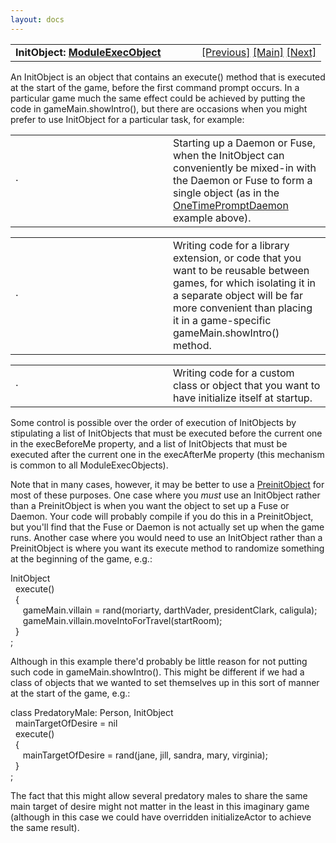 ```yaml
---
layout: docs
---
```

<table width="100%" data-border="0" data-cellspacing="0"
data-cellpadding="3" data-bgcolor="#C0C0C0">
<colgroup>
<col style="width: 50%" />
<col style="width: 50%" />
</colgroup>
<tbody>
<tr>
<td style="text-align: left;"><strong>InitObject: <a
href="moduleexecobject.html">ModuleExecObject</a><br />
</strong></td>
<td style="text-align: right;"><a
href="moduleexecobject.html">[Previous]</a> <a
href="generalintroduction.html">[Main]</a> <a
href="preinitobject.html">[Next]</a></td>
</tr>
</tbody>
</table>

  
An InitObject is an object that contains an execute() method that is
executed at the start of the game, before the first command prompt
occurs. In a particular game much the same effect could be achieved by
putting the code in gameMain.showIntro(), but there are occasions when
you might prefer to use InitObject for a particular task, for example:  
  

<table data-border="0" data-cellpadding="0" data-cellspacing="0">
<colgroup>
<col style="width: 50%" />
<col style="width: 50%" />
</colgroup>
<tbody>
<tr data-valign="top">
<td width="14">·</td>
<td>Starting up a Daemon or Fuse, when the InitObject can conveniently
be mixed-in with the Daemon or Fuse to form a single object (as in the
<a href="onetimepromptdaemon.html">OneTimePromptDaemon</a> example
above).  <br />
</td>
</tr>
</tbody>
</table>

<table data-border="0" data-cellpadding="0" data-cellspacing="0">
<colgroup>
<col style="width: 50%" />
<col style="width: 50%" />
</colgroup>
<tbody>
<tr data-valign="top">
<td width="14">·</td>
<td>Writing code for a library extension, or code that you want to be
reusable between games, for which isolating it in a separate object will
be far more convenient than placing it in a game-specific
gameMain.showIntro() method.  <br />
</td>
</tr>
</tbody>
</table>

<table data-border="0" data-cellpadding="0" data-cellspacing="0">
<colgroup>
<col style="width: 50%" />
<col style="width: 50%" />
</colgroup>
<tbody>
<tr data-valign="top">
<td width="14">·</td>
<td>Writing code for a custom class or object that you want to have
initialize itself at startup.  <br />
</td>
</tr>
</tbody>
</table>



  
Some control is possible over the order of execution of InitObjects by
stipulating a list of InitObjects that must be executed before the
current one in the execBeforeMe property, and a list of InitObjects that
must be executed after the current one in the execAfterMe property (this
mechanism is common to all ModuleExecObjects).  
  
Note that in many cases, however, it may be better to use a
[PreinitObject](preinitobject.html) for most of these purposes. One case
where you *must* use an InitObject rather than a PreinitObject is when
you want the object to set up a Fuse or Daemon. Your code will probably
compile if you do this in a PreinitObject, but you'll find that the Fuse
or Daemon is not actually set up when the game runs. Another case where
you would need to use an InitObject rather than a PreinitObject is where
you want its execute method to randomize something at the beginning of
the game, e.g.:  
  
InitObject  
  execute()  
  {  
     gameMain.villain = rand(moriarty, darthVader, presidentClark, caligula);  
     gameMain.villain.moveIntoForTravel(startRoom);  
  }  
;  
  
Although in this example there'd probably be little reason for not
putting such code in gameMain.showIntro(). This might be different if we
had a class of objects that we wanted to set themselves up in this sort
of manner at the start of the game, e.g.:  
  
class PredatoryMale: Person, InitObject  
  mainTargetOfDesire = nil  
  execute()  
  {  
     mainTargetOfDesire = rand(jane, jill, sandra, mary, virginia);  
  }  
;  
  
The fact that this might allow several predatory males to share the same
main target of desire might not matter in the least in this imaginary
game (although in this case we could have overridden initializeActor to
achieve the same result).  
  
  
  
  
  
  
  
